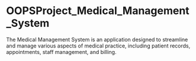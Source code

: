 # OOPSProject_Medical_Management_System
The Medical Management System is an application designed to streamline and manage various aspects of medical practice, including patient records, appointments, staff management, and billing.
